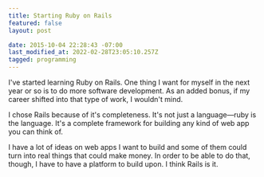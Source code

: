 ```yaml
---
title: Starting Ruby on Rails
featured: false
layout: post

date: 2015-10-04 22:28:43 -07:00
last_modified_at: 2022-02-28T23:05:10.257Z
tagged: programming
---
```


I've started learning Ruby on Rails. One thing I want for myself in the next year or so is to do more software development. As an added bonus, if my career shifted into that type of work, I wouldn't mind.

I chose Rails because of it's completeness. It's not just a language—ruby is the language. It's a complete framework for building any kind of web app you can think of.

I have a lot of ideas on web apps I want to build and some of them could turn into real things that could make money. In order to be able to do that, though, I have to have a platform to build upon. I think Rails is it.

